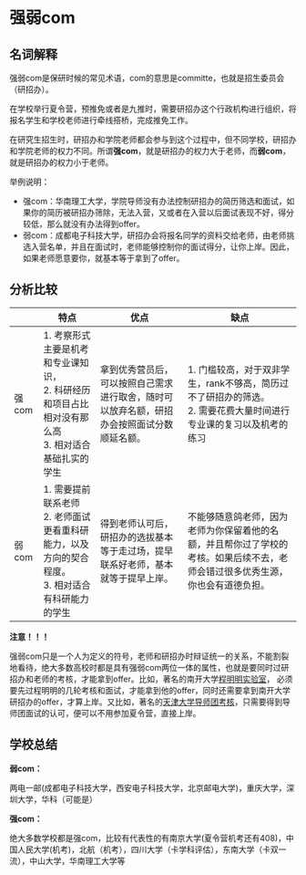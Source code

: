 # 强弱com

## 名词解释

强弱com是保研时候的常见术语，com的意思是committe，也就是招生委员会（研招办）。

在学校举行夏令营，预推免或者是九推时，需要研招办这个行政机构进行组织，将报名学生和学校老师进行牵线搭桥，完成推免工作。

在研究生招生时，研招办和学院老师都会参与到这个过程中，但不同学校，研招办和学院老师的权力不同。所谓**强com**，就是研招办的权力大于老师，而**弱com**，就是研招办的权力小于老师。

举例说明：

- 强com：华南理工大学，学院导师没有办法控制研招办的简历筛选和面试，如果你的简历被研招办筛除，无法入营，又或者在入营以后面试表现不好，得分较低，那么就没有办法得到offer。
- 弱com：成都电子科技大学，研招办会将报名同学的资料交给老师，由老师挑选入营名单，并且在面试时，老师能够控制你的面试得分，让你上岸。因此，如果老师愿意要你，就基本等于拿到了offer。

## 分析比较

|       |   特点  |  优点    | 缺点 |
| :---- | ---- | ---- | ----- |
| 强com |   1. 考察形式主要是机考和专业课知识，<br />2. 科研经历和项目占比相对没有那么高<br />3. 相对适合基础扎实的学生   |   拿到优秀营员后，可以按照自己需求进行取舍，随时可以放弃名额，研招办会按照面试分数顺延名额。   | 1. 门槛较高，对于双非学生，rank不够高，简历过不了研招办的筛选。<br />2. 需要花费大量时间进行专业课的复习以及机考的练习 |
| 弱com |  1. 需要提前联系老师<br />2. 老师面试更看重科研能力，以及方向的契合程度。<br />3. 相对适合有科研能力的学生  | 得到老师认可后，研招办的选拔基本等于走过场，提早联系好老师，基本就等于提早上岸。 | 不能够随意鸽老师，因为老师为你保留着他的名额，并且帮你过了学校的考核。如果后续不去，老师会错过很多优秀生源，你也会有道德负担。 |

**注意！！！**

强弱com只是一个人为定义的符号，老师和研招办时辩证统一的关系，不能割裂地看待，绝大多数高校时都是具有强弱com两位一体的属性，也就是要同时过研招办和老师的考核，才能拿到offer。比如，著名的南开大学[程明明实验室](https://mmcheng.net/)， 必须要先过程明明的几轮考核和面试，才能拿到他的offer，同时还需要拿到南开大学研招办的offer，才算上岸。又比如，著名的[天津大学导师团考核](https://mp.weixin.qq.com/s?srcid=0328TrVBOLBU7UuOZhHctIdf&scene=23&sharer_sharetime=1648461969548&mid=2247485718&sharer_shareid=13a0869e2dfd7c9b03339911eb553922&sn=23bc73443c1c9673ce2301101963930b&idx=1&__biz=MzI5MTQwNTAwMg%3D%3D&chksm=ec1064b3db67eda590df3a9514b87316c28089d7aae5acf22c50ee8fbcc277dc13fdd1862eb2&mpshare=1#rd)，只需要得到导师团面试的认可，便可以不用参加夏令营，直接上岸。

## 学校总结

**弱com：**

两电一邮(成都电子科技大学，西安电子科技大学，北京邮电大学)，重庆大学，深圳大学，华科（可能是）

**强com：**

绝大多数学校都是强com，比较有代表性的有南京大学(夏令营机考还有408)，中国人民大学(机考)，北航（机考），四川大学（卡学科评估），东南大学（卡双一流），中山大学，华南理工大学等



